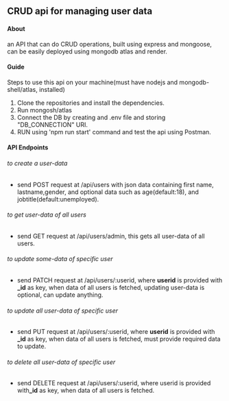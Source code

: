 ## CRUD api for managing user data

#### About
an API that can do CRUD operations, built using express and mongoose, can be easily deployed using mongodb atlas and render.

#### Guide
Steps to use this api on your machine(must have nodejs and mongodb-shell/atlas, installed)
1. Clone the repositories and install the dependencies.
2. Run mongosh/atlas
3. Connect the DB by creating and .env file and storing "DB_CONNECTION" URI.
4. RUN using 'npm run start' command and test the api using Postman.

#### API Endpoints

###### to create a user-data

- send POST request at /api/users with json data containing first name, lastname,gender, and optional data such as age(default:18), and jobtitle(default:unemployed).

###### to get user-data of all users

- send GET request at /api/users/admin, this gets all user-data of all users.

###### to update some-data of specific user

- send PATCH request at /api/users/:userid, where <b>userid</b> is provided with <b>\_id</b> as key, when data of all users is fetched, updating user-data is optional, can update anything.

###### to update all user-data of specific user

- send PUT request at /api/users/:userid, where <b>userid</b> is provided with <b>\_id</b> as key, when data of all users is fetched, must provide required data to update.

###### to delete all user-data of specific user

- send DELETE request at /api/users/:userid, where userid is provided with<b>\_id</b> as key, when data of all users is fetched.
